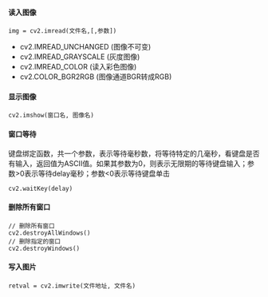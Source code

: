 #### 读入图像
```python3
img = cv2.imread(文件名,[,参数])
```
- cv2.IMREAD_UNCHANGED (图像不可变)
- cv2.IMREAD_GRAYSCALE (灰度图像)
- cv2.IMREAD_COLOR (读入彩色图像)
- cv2.COLOR_BGR2RGB (图像通道BGR转成RGB)

#### 显示图像
```python3
cv2.imshow(窗口名, 图像名)
```

#### 窗口等待
键盘绑定函数，共一个参数，表示等待毫秒数，将等待特定的几毫秒，看键盘是否有输入，返回值为ASCII值。如果其参数为0，则表示无限期的等待键盘输入；参数>0表示等待delay毫秒；参数<0表示等待键盘单击
```python3
cv2.waitKey(delay)
```

#### 删除所有窗口
```python3
// 删除所有窗口
cv2.destroyAllWindows()
// 删除指定的窗口 
cv2.destroyWindows()
```

#### 写入图片
```python3
retval = cv2.imwrite(文件地址, 文件名)
```